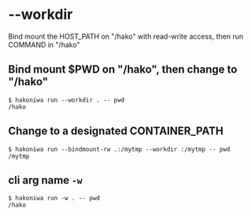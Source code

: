 # --workdir

Bind mount the HOST_PATH on "/hako" with read-write access, then run COMMAND in "/hako"

## Bind mount $PWD on "/hako", then change to "/hako"

```console
$ hakoniwa run --workdir . -- pwd
/hako

```

## Change to a designated CONTAINER_PATH

```console
$ hakoniwa run --bindmount-rw .:/mytmp --workdir :/mytmp -- pwd
/mytmp

```

## cli arg name `-w`

```console
$ hakoniwa run -w . -- pwd
/hako

```
